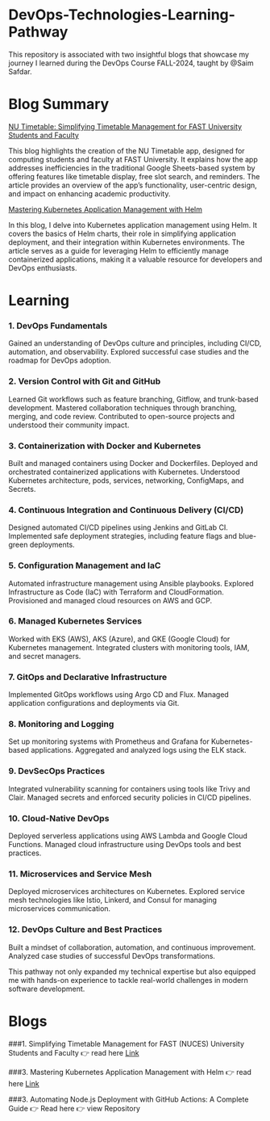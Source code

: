 # DevOps-Technologies-Learning-Pathway
This repository is associated with two insightful blogs that showcase my journey I learned during the DevOps Course FALL-2024, taught by @Saim Safdar.

# Blog Summary
[NU Timetable: Simplifying Timetable Management for FAST University Students and Faculty](https://medium.com/@ahmad-imran/nu-timetable-simplifying-timetable-management-for-fast-university-students-and-faculty-aa058232e162)

This blog highlights the creation of the NU Timetable app, designed for computing students and faculty at FAST University. It explains how the app addresses inefficiencies in the traditional Google Sheets-based system by offering features like timetable display, free slot search, and reminders. The article provides an overview of the app’s functionality, user-centric design, and impact on enhancing academic productivity.

[Mastering Kubernetes Application Management with Helm](https://medium.com/@ahmad-imran/nu-timetable-simplifying-timetable-management-for-fast-university-students-and-faculty-aa058232e162)

In this blog, I delve into Kubernetes application management using Helm. It covers the basics of Helm charts, their role in simplifying application deployment, and their integration within Kubernetes environments. The article serves as a guide for leveraging Helm to efficiently manage containerized applications, making it a valuable resource for developers and DevOps enthusiasts.

# Learning
### 1. DevOps Fundamentals
Gained an understanding of DevOps culture and principles, including CI/CD, automation, and observability.
Explored successful case studies and the roadmap for DevOps adoption.

### 2. Version Control with Git and GitHub
Learned Git workflows such as feature branching, Gitflow, and trunk-based development.
Mastered collaboration techniques through branching, merging, and code review.
Contributed to open-source projects and understood their community impact.

### 3. Containerization with Docker and Kubernetes
Built and managed containers using Docker and Dockerfiles.
Deployed and orchestrated containerized applications with Kubernetes.
Understood Kubernetes architecture, pods, services, networking, ConfigMaps, and Secrets.

### 4. Continuous Integration and Continuous Delivery (CI/CD)
Designed automated CI/CD pipelines using Jenkins and GitLab CI.
Implemented safe deployment strategies, including feature flags and blue-green deployments.

### 5. Configuration Management and IaC
Automated infrastructure management using Ansible playbooks.
Explored Infrastructure as Code (IaC) with Terraform and CloudFormation.
Provisioned and managed cloud resources on AWS and GCP.

### 6. Managed Kubernetes Services
Worked with EKS (AWS), AKS (Azure), and GKE (Google Cloud) for Kubernetes management.
Integrated clusters with monitoring tools, IAM, and secret managers.

### 7. GitOps and Declarative Infrastructure
Implemented GitOps workflows using Argo CD and Flux.
Managed application configurations and deployments via Git.

### 8. Monitoring and Logging
Set up monitoring systems with Prometheus and Grafana for Kubernetes-based applications.
Aggregated and analyzed logs using the ELK stack.

### 9. DevSecOps Practices
Integrated vulnerability scanning for containers using tools like Trivy and Clair.
Managed secrets and enforced security policies in CI/CD pipelines.

### 10. Cloud-Native DevOps
Deployed serverless applications using AWS Lambda and Google Cloud Functions.
Managed cloud infrastructure using DevOps tools and best practices.

### 11. Microservices and Service Mesh
Deployed microservices architectures on Kubernetes.
Explored service mesh technologies like Istio, Linkerd, and Consul for managing microservices communication.

### 12. DevOps Culture and Best Practices
Built a mindset of collaboration, automation, and continuous improvement.
Analyzed case studies of successful DevOps transformations.

This pathway not only expanded my technical expertise but also equipped me with hands-on experience to tackle real-world challenges in modern software development.

# Blogs
###1. Simplifying Timetable Management for FAST (NUCES) University Students and Faculty
 👉 read here [Link](https://medium.com/@ahmad-imran/nu-timetable-simplifying-timetable-management-for-fast-university-students-and-faculty-aa058232e162)

###3. Mastering Kubernetes Application Management with Helm
 👉 read here [Link](https://medium.com/@ahmad-imran/mastering-kubernetes-application-management-with-helm-41a524a4db42)

###3. Automating Node.js Deployment with GitHub Actions: A Complete Guide
 👉 Read here
 👉 view Repository 

